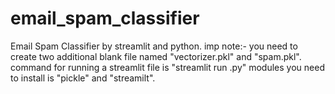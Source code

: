 # email_spam_classifier
Email Spam Classifier by streamlit and python.
imp note:-
you need to create two additional blank file named "vectorizer.pkl" and "spam.pkl".
command for running a streamlit file is "streamlit run <filename>.py"
modules you need to install is "pickle" and "streamilt".
